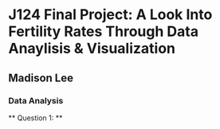 # J124 Final Project: A Look Into Fertility Rates Through Data Anaylisis & Visualization 
## Madison Lee
### Data Analysis 
** Question 1: **
